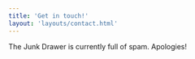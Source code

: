 ```yaml
---
title: 'Get in touch!'
layout: 'layouts/contact.html'
---
```


The Junk Drawer is currently full of spam. Apologies!

